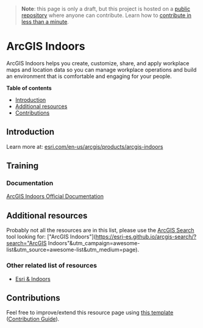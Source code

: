 > **Note**: this page is only a draft, but this project is hosted on a [public repository](https://github.com/hhkaos/awesome-arcgis) where anyone can contribute. Learn how to [contribute in less than a minute](https://github.com/hhkaos/awesome-arcgis/blob/master/CONTRIBUTING.md#contributions).

# ArcGIS Indoors

ArcGIS Indoors helps you create, customize, share, and apply workplace maps and location data so you can manage workplace operations and build an environment that is comfortable and engaging for your people.

<!-- START doctoc generated TOC please keep comment here to allow auto update -->
<!-- DON'T EDIT THIS SECTION, INSTEAD RE-RUN doctoc TO UPDATE -->
**Table of contents**

- [Introduction](#introduction)
- [Additional resources](#additional-resources)
- [Contributions](#contributions)

<!-- END doctoc generated TOC please keep comment here to allow auto update -->

## Introduction

Learn more at: [esri.com/en-us/arcgis/products/arcgis-indoors](https://www.esri.com/en-us/arcgis/products/arcgis-indoors)

## Training

### Documentation

[ArcGIS Indoors Official Documentation](http://doc.arcgis.com/en/indoors/)

## Additional resources

Probably not all the resources are in this list, please use the [ArcGIS Search](https://esri-es.github.io/arcgis-search/) tool looking for: ["ArcGIS Indoors"](https://esri-es.github.io/arcgis-search/?search="ArcGIS Indoors"&utm_campaign=awesome-list&utm_source=awesome-list&utm_medium=page).

### Other related list of resources

* [Esri & Indoors](../../../esri/emerging-technologies/indoor/README.md)

## Contributions

Feel free to improve/extend this resource page using [this template](https://github.com/hhkaos/awesome-arcgis/blob/master/templates/PRODUCT_PAGE_TEMPLATE.md) ([Contribution Guide](https://github.com/hhkaos/awesome-arcgis/blob/master/CONTRIBUTING.md)).
